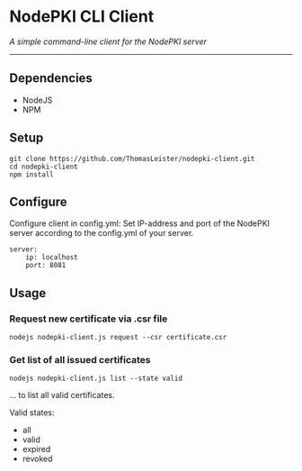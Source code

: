 # NodePKI CLI Client

*A simple command-line client for the NodePKI server*

---

## Dependencies

* NodeJS
* NPM


## Setup

```
git clone https://github.com/ThomasLeister/nodepki-client.git
cd nodepki-client
npm install
```

## Configure

Configure client in config.yml: Set IP-address and port of the NodePKI server according to the config.yml of your server.

```
server:
    ip: localhost
    port: 8081

```

## Usage

### Request new certificate via .csr file

```
nodejs nodepki-client.js request --csr certificate.csr
```

### Get list of all issued certificates

```
nodejs nodepki-client.js list --state valid
```
... to list all valid certificates.

Valid states:
* all
* valid
* expired
* revoked
